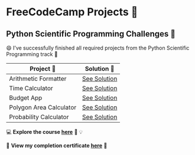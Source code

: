 # FreeCodeCamp Projects 🌟
## Python Scientific Programming Challenges 🐍

😄 I’ve successfully finished all required projects from the Python Scientific Programming track 🚀

|**Project :round_pushpin:**|**Solution :key:**|
|-----------------------|----------------------|
|Arithmetic Formatter| [See Solution](https://github.com/Ethannguye/Freecodecamp/blob/main/Arithmetic%20Formatter%20Project/arithmetic_arranger.py)|
|Time Calculator| [See Solution](https://github.com/Ethannguye/Freecodecamp/tree/main/Time%20Calculator%20Project)|
|Budget App| [See Solution](https://github.com/Ethannguye/Freecodecamp/blob/main/Budget%20App%20Project/budget.py)|
|Polygon Area Calculator| [See Solution](https://github.com/Ethannguye/Freecodecamp/blob/main/Polygon%20Area%20Calculator%20Project/shape_calculator.py)|
|Probability Calculator| [See Solution]()|

💻 **Explore the course [here](https://www.freecodecamp.org/learn/)** :unicorn: 💡

🏅 **View my completion certificate [here]()** 📜 
